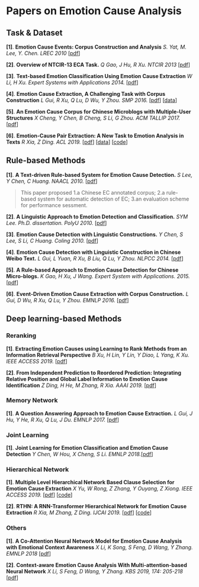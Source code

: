 # Papers on Emotion Cause Analysis

## Task & Dataset

**[1]**. **Emotion Cause Events: Corpus Construction and Analysis** *S. Yat, M. Lee, Y. Chen. LREC 2010* [[pdf](https://www.researchgate.net/profile/Chu-Ren_Huang/publication/220746716_Emotion_Cause_Events_Corpus_Construction_and_Analysis/links/0912f508ff080541ac000000/Emotion-Cause-Events-Corpus-Construction-and-Analysis.pdf)]

**[2]**. **Overview of NTCIR-13 ECA Task.** *Q Gao, J Hu, R Xu. NTCIR 2013* [[pdf](http://research.nii.ac.jp/ntcir/workshop/OnlineProceedings13/pdf/ntcir/01-NTCIR13-OV-ECA-GaoQ.pdf)]

**[3]**. **Text-based Emotion Classification Using Emotion Cause Extraction** *W Li, H Xu. Expert Systems with Applications 2014.* [[pdf](http://research.nii.ac.jp/ntcir/workshop/OnlineProceedings13/pdf/ntcir/01-NTCIR13-OV-ECA-GaoQ.pdf)]

**[4]**. **Emotion Cause Extraction, A Challenging Task with Corpus Construction** *L Gui, R Xu, Q Lu, D Wu, Y Zhou. SMP 2016.* [[pdf](https://link.springer.com/content/pdf/10.1007%2F978-981-10-2993-6.pdf)] [[data](http://hlt.hitsz.edu.cn/?page_id=74)]

**[5]**. **An Emotion Cause Corpus for Chinese Microblogs with Multiple-User Structures** *X Cheng, Y Chen, B Cheng, S Li, G Zhou. ACM TALLIP 2017.* [[pdf](http://delivery.acm.org/10.1145/3140000/3132684/a6-cheng.pdf?ip=58.60.1.21&id=3132684&acc=ACTIVE%20SERVICE&key=BF85BBA5741FDC6E%2E0871A888CCEFF346%2E4D4702B0C3E38B35%2E4D4702B0C3E38B35&__acm__=1552353230_cf8d45228c04b6b44298acd5cec733e9)]

**[6]**. **Emotion-Cause Pair Extraction: A New Task to Emotion Analysis in Texts** *R Xia, Z Ding. ACL 2019.* [[pdf](https://arxiv.org/pdf/1906.01267.pdf)] [[data](https://github.com/NUSTM/ECPE/tree/master/data_combine)] [[code](https://github.com/NUSTM/ECPE)]

## Rule-based Methods

**[1]**. **A Text-driven Rule-based System for Emotion Cause Detection.** *S Lee, Y Chen, C Huang. NAACL  2010.* [[pdf](http://www.aclweb.org/anthology/W10-0206)]
> This paper proposed 1.a Chinese EC annotated corpus; 2.a rule-based system for automatic detection of EC; 3.an evaluation scheme for performance sessment.

**[2]**. **A Linguistic Approach to Emotion Detection and Classification.** *SYM Lee. Ph.D. dissertation. PolyU 2010.* [[pdf](http://ira.lib.polyu.edu.hk/handle/10397/6369)]

**[3]**. **Emotion Cause Detection with Linguistic Constructions.** *Y Chen, S Lee, S Li, C Huang. Coling 2010.* [[pdf](http://lexitron.nectec.or.th/public/COLING-2010_Beijing_China/PAPERS/pdf/PAPERS021.pdf)]

**[4]**. **Emotion Cause Detection with Linguistic Construction in Chinese Weibo Text.** *L Gui, L Yuan, R Xu, B Liu, Q Lu, Y Zhou. NLPCC 2014.* [[pdf](https://www.researchgate.net/profile/Ruifeng_Xu2/publication/289764554_Emotion_Cause_Detection_with_Linguistic_Construction_in_Chinese_Weibo_Text/links/5825eb3308aeebc4f8a1e0b2/Emotion-Cause-Detection-with-Linguistic-Construction-in-Chinese-Weibo-Text.pdf)]

**[5]**. **A Rule-based Approach to Emotion Cause Detection for Chinese Micro-blogs.** *K Gao, H Xu, J Wang. Expert System with Applications. 2015.* [[pdf](https://www.sciencedirect.com/science/article/pii/S0957417415000871/pdfft?md5=9b9f75c264398738d88f25bb9f0c4f34&pid=1-s2.0-S0957417415000871-main.pdf)]

**[6]**. **Event-Driven Emotion Cause Extraction with Corpus Construction.** *L Gui, D Wu, R Xu, Q Lu, Y Zhou. EMNLP 2016.* [[pdf](http://www.aclweb.org/anthology/D16-1170)]

## Deep learning-based Methods
### Reranking
**[1]**. **Extracting Emotion Causes using Learning to Rank Methods from an Information Retrieval Perspective** *B Xu, H Lin, Y Lin, Y Diao, L Yang, K Xu. IEEE ACCESS 2019.* [[pdf](https://ieeexplore.ieee.org/ielx7/6287639/8600701/08625499.pdf?tp=&arnumber=8625499&isnumber=8600701)]

**[2]**. **From Independent Prediction to Reordered Prediction: Integrating Relative Position and Global Label Information to Emotion Cause Identification** *Z Ding, H He, M Zhang, R Xia. AAAI 2019.* [[pdf](https://www.aaai.org/Papers/AAAI/2019/AAAI-DingZ.5630.pdf)]

### Memory Network
**[1]**. **A Question Answering Approach to Emotion Cause Extraction.** *L Gui, J Hu, Y He, R Xu, Q Lu, J Du. EMNLP 2017.* [[pdf](https://arxiv.org/pdf/1708.05482.pdf)]

### Joint Learning
**[1]**. **Joint Learning for Emotion Classification and Emotion Cause Detection** *Y Chen, W Hou, X Cheng, S Li. EMNLP 2018.*[[pdf](http://www.aclweb.org/anthology/D18-1066)]

### Hierarchical Network
**[1]**. **Multiple Level Hierarchical Network Based Clause Selection for Emotion Cause Extraction** *X Yu, W Rong, Z Zhang, Y Ouyang, Z Xiong. IEEE ACCESS 2019.* [[pdf](https://ieeexplore.ieee.org/stamp/stamp.jsp?tp=&arnumber=8598785)] [[code](https://github.com/deardelia/ECextraction)]

**[2]**. **RTHN: A RNN-Transformer Hierarchical Network for Emotion Cause Extraction** *R Xia, M Zhang, Z Ding. IJCAI 2019.* [[pdf](https://arxiv.org/pdf/1906.01236.pdf)] [[code](https://github.com/NUSTM/RTHN)]

### Others
**[1]**. **A Co-Attention Neural Network Model for Emotion Cause Analysis with Emotional Context Awareness** *X Li, K Song, S Feng, D Wang, Y Zhang. EMNLP 2018* [[pdf](https://www.aclweb.org/anthology/D18-1506)]

**[2]**. **Context-aware Emotion Cause Analysis With Multi-attention-based Neural Network** *X Li, S Feng, D Wang, Y Zhang. KBS 2019, 174: 205-218* [[pdf](https://www.sciencedirect.com/science/article/pii/S0950705119301273/pdfft?md5=49f8a9a3a326733d5441e82c1871fcb0&pid=1-s2.0-S0950705119301273-main.pdf)]

